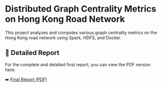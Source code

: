# Distributed Graph Centrality Metrics on Hong Kong Road Network

This project analyzes and computes various graph centrality metrics on the Hong Kong road network using Spark, HDFS, and Docker.

## 📑 Detailed Report
For the complete and detailed final report, you can view the PDF version here:

➡️ [Final Report (PDF)](./final_report.pdf)

